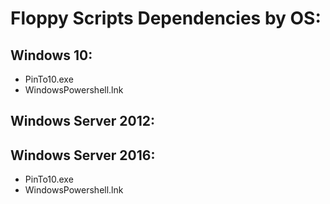# Floppy Scripts Dependencies by OS:

## Windows 10:
* PinTo10.exe
* WindowsPowershell.lnk

## Windows Server 2012:


## Windows Server 2016:
* PinTo10.exe
* WindowsPowershell.lnk